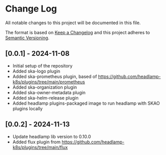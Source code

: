 # Change Log
All notable changes to this project will be documented in this file.
 
The format is based on [Keep a Changelog](http://keepachangelog.com/)
and this project adheres to [Semantic Versioning](http://semver.org/).

## [0.0.1] - 2024-11-08

* Initial setup of the repository
* Added ska-logo plugin
* Added ska-prometheus plugin, based of https://github.com/headlamp-k8s/plugins/tree/main/prometheus
* Added ska-organization plugin
* Added ska-owner-metadata plugin
* Added ska-helm-release plugin
* Added headlamp plugins-packaged image to run headlamp with SKAO plugins locally

## [0.0.2] - 2024-11-13

* Update headlamp lib version to 0.10.0
* Added flux plugin from https://github.com/headlamp-k8s/plugins/tree/main/flux
